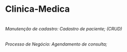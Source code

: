 # Clinica-Medica
#
###### Manutenção de cadastro: Cadastro de paciente; (CRUD)
###### Processo de Negócio: Agendamento de consulta;
